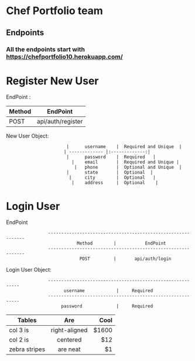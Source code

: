 # Chef Portfolio team

## Endpoints

### All the endpoints start with https://chefportfolio10.herokuapp.com/


                                 
   # Register New User
   
   EndPoint :


| Method        | EndPoint           | 
| ------------- |:-------------:| 
| POST      | api/auth/register|



                        
                                                              
   New User Object: 
 
                     
                           |      username    |  Required and Unique  |
                          | ------------- |:-------------:| 
                           |      password    |  Required   |
                             |    email       |  Required and Unique |
                              |   phone       |  Optional and Unique  |
                           |      state       |  Optional  |
                            |     city        |  Optional   |
                             |    address     |  Optional    |
                    
            

   # Login User
   
   EndPoint
   
   
                    -------------------------------------------------------------
                               Method        |           EndPoint
                    -------------------------------------------------------------
                                POST         |       api/auth/login
                   
                       
   
   Login User Object: 
   
                    -----------------------------------------------------------
                          username            |     Required
                    -----------------------------------------------------------
                         password             |     Required
   
   
   
   
   
   | Tables        | Are           | Cool  |
| ------------- |:-------------:| -----:|
| col 3 is      | right-aligned | $1600 |
| col 2 is      | centered      |   $12 |
| zebra stripes | are neat      |    $1 |
   
   
